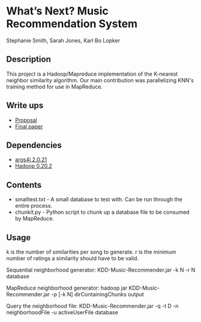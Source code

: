 What’s Next? Music Recommendation System
========================================
Stephanie Smith, Sarah Jones, Karl Bo Lopker

Description
-----------
This project is a Hadoop/Mapreduce implementation of the K-nearest neighbor similarity algorithm. Our main contribution was parallelizing KNN's training method for use in MapReduce. 

Write ups
--------
* [Proposal](https://docs.google.com/document/d/18yulhDmP1zktvbdwsnsth73NDUhM3rBdnQpP5M5wRDc/edit)
* [Final paper](https://github.com/ninj0x/KDD-Music-Recommender-MapReduce/blob/master/CS290NKNNMapReduceFinalPaper.pdf?raw=true)

Dependencies
------------
* [args4j 2.0.21](http://args4j.kohsuke.org/)
* [Hadoop 0.20.2](http://hadoop.apache.org/)

Contents
--------
* smalltest.txt - A small database to test with. Can be run through the entire process.  
* chunkit.py - Python script to chunk up a database file to be consumed by MapReduce.

Usage
-----
k is the number of similarities per song to generate.
r is the minimum number of ratings a similarity should have to be valid.


Sequential neighborhood generator:
	KDD-Music-Recommender.jar -k N -r N database

MapReduce neighborhood generator:
	hadoop jar KDD-Music-Recommender.jar -p [-k N] dirContainingChunks output

Query the neighborhood file:
	KDD-Music-Recommender.jar -q -t D -n neighborhoodFile -u activeUserFile database
